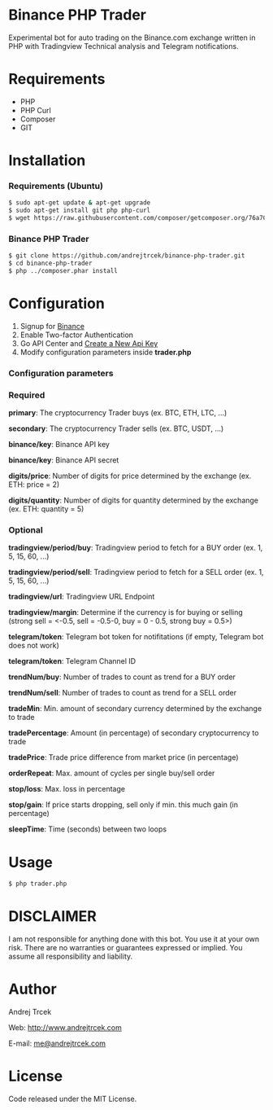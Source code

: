 # Binance PHP Trader

Experimental bot for auto trading on the Binance.com exchange written in PHP with Tradingview Technical analysis and Telegram notifications.


# Requirements

  - PHP
  - PHP Curl
  - Composer
  - GIT


# Installation

### Requirements (Ubuntu)

```sh
$ sudo apt-get update & apt-get upgrade
$ sudo apt-get install git php php-curl
$ wget https://raw.githubusercontent.com/composer/getcomposer.org/76a7060ccb93902cd7576b67264ad91c8a2700e2/web/installer -O - -q | php -- --quiet
```


### Binance PHP Trader

```sh
$ git clone https://github.com/andrejtrcek/binance-php-trader.git
$ cd binance-php-trader
$ php ../composer.phar install
```


# Configuration

1. Signup for [Binance](https://www.binance.com/en/register?ref=T0J9L2XU)
2. Enable Two-factor Authentication
3. Go API Center and [Create a New Api Key](https://www.binance.com/en/my/settings/api-management?ref=T0J9L2XU)
4. Modify configuration parameters inside **trader.php**


### Configuration parameters

### Required
**primary**: The cryptocurrency Trader buys (ex. BTC, ETH, LTC, ...)

**secondary**: The cryptocurrency Trader sells (ex. BTC, USDT, ...)

**binance/key**: Binance API key

**binance/key**: Binance API secret

**digits/price**: Number of digits for price determined by the exchange (ex. ETH: price = 2)

**digits/quantity**: Number of digits for quantity determined by the exchange (ex. ETH: quantity = 5)


### Optional
**tradingview/period/buy**: Tradingview period to fetch for a BUY order (ex. 1, 5, 15, 60, ...)

**tradingview/period/sell**: Tradingview period to fetch for a SELL order (ex. 1, 5, 15, 60, ...)

**tradingview/url**: Tradingview URL Endpoint

**tradingview/margin**: Determine if the currency is for buying or selling (strong sell = <-0.5, sell = -0.5-0, buy = 0 - 0.5, strong buy = 0.5>)

**telegram/token**: Telegram bot token for notifitations (if empty, Telegram bot does not work)

**telegram/token**: Telegram Channel ID

**trendNum/buy**: Number of trades to count as trend for a BUY order

**trendNum/sell**: Number of trades to count as trend for a SELL order

**tradeMin**: Min. amount of secondary currency determined by the exchange to trade

**tradePercentage**: Amount (in percentage) of secondary cryptocurrency to trade

**tradePrice**: Trade price difference from market price (in percentage)

**orderRepeat**: Max. amount of cycles per single buy/sell order

**stop/loss**: Max. loss in percentage

**stop/gain**: If price starts dropping, sell only if min. this much gain (in percentage)

**sleepTime**: Time (seconds) between two loops


# Usage

```sh
$ php trader.php
```


# DISCLAIMER

I am not responsible for anything done with this bot. You use it at your own risk. There are no warranties or guarantees expressed or implied. You assume all responsibility and liability.


# Author

Andrej Trcek

Web: http://www.andrejtrcek.com

E-mail: me@andrejtrcek.com


# License
Code released under the MIT License.
